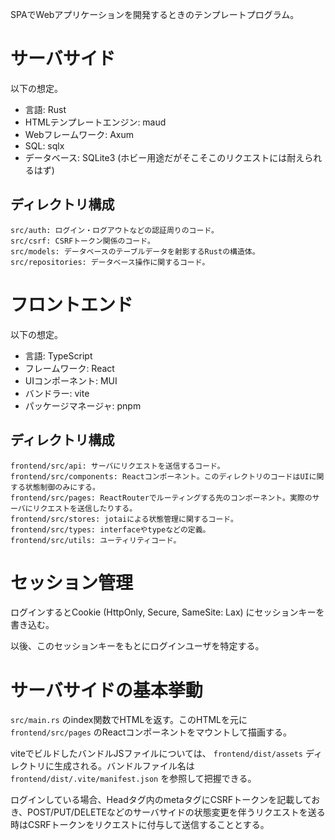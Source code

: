SPAでWebアプリケーションを開発するときのテンプレートプログラム。

# サーバサイド

以下の想定。

* 言語: Rust
* HTMLテンプレートエンジン: maud
* Webフレームワーク: Axum
* SQL: sqlx
* データベース: SQLite3 (ホビー用途だがそこそこのリクエストには耐えられるはず)

## ディレクトリ構成

```
src/auth: ログイン・ログアウトなどの認証周りのコード。
src/csrf: CSRFトークン関係のコード。
src/models: データベースのテーブルデータを射影するRustの構造体。
src/repositories: データベース操作に関するコード。
```

# フロントエンド

以下の想定。

* 言語: TypeScript
* フレームワーク: React
* UIコンポーネント: MUI
* バンドラー: vite
* パッケージマネージャ: pnpm

## ディレクトリ構成

```
frontend/src/api: サーバにリクエストを送信するコード。
frontend/src/components: Reactコンポーネント。このディレクトリのコードはUIに関する状態制御のみにする。
frontend/src/pages: ReactRouterでルーティングする先のコンポーネント。実際のサーバにリクエストを送信したりする。
frontend/src/stores: jotaiによる状態管理に関するコード。
frontend/src/types: interfaceやtypeなどの定義。
frontend/src/utils: ユーティリティコード。
```

# セッション管理

ログインするとCookie (HttpOnly, Secure, SameSite: Lax) にセッションキーを書き込む。

以後、このセッションキーをもとにログインユーザを特定する。

# サーバサイドの基本挙動

`src/main.rs` のindex関数でHTMLを返す。このHTMLを元に `frontend/src/pages` のReactコンポーネントをマウントして描画する。

viteでビルドしたバンドルJSファイルについては、 `frontend/dist/assets` ディレクトリに生成される。バンドルファイル名は `frontend/dist/.vite/manifest.json` を参照して把握できる。

ログインしている場合、Headタグ内のmetaタグにCSRFトークンを記載しておき、POST/PUT/DELETEなどのサーバサイドの状態変更を伴うリクエストを送る時はCSRFトークンをリクエストに付与して送信することとする。
